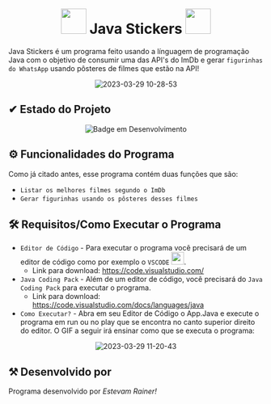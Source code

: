 <div align="center">
    <h1><img src="https://cdn.jsdelivr.net/gh/devicons/devicon/icons/java/java-original.svg" heigth="50" width="50"/> Java Stickers 
    <img src="https://cdn.jsdelivr.net/gh/devicons/devicon/icons/java/java-original.svg" heigth="50" width="50"/></h1>
</div>

Java Stickers é um programa feito usando a línguagem de programação Java com o objetivo de consumir uma das API's do ImDb e gerar  ``figurinhas do WhatsApp``  usando pôsteres de filmes que estão na API!

<div align="center">
  
![2023-03-29 10-28-53](https://user-images.githubusercontent.com/122125357/228560834-246b039b-b7b9-41de-8268-4884f02e71d6.gif)
  
</div>

## ✔ Estado do Projeto</h2>

<div align="center">

  ![Badge em Desenvolvimento](http://img.shields.io/static/v1?label=STATUS&message=EM%20DESENVOLVIMENTO&color=GREEN&style=for-the-badge)

</div>

## ⚙ Funcionalidades do Programa
Como já citado antes, esse programa contém duas funções que são:

- ``Listar os melhores filmes segundo o ImDb``  
- ``Gerar figurinhas usando os pôsteres desses filmes``

## 🛠 Requisitos/Como Executar o Programa
- ```Editor de Código``` - Para executar o programa você precisará de um editor de código como por exemplo o  ```VSCODE``` <img src="https://cdn.jsdelivr.net/gh/devicons/devicon/icons/vscode/vscode-original.svg" width=25 height=25/>. 
  - Link para download: https://code.visualstudio.com/
- ```Java Coding Pack``` - Além de um editor de código, você precisará do ```Java Coding Pack``` para executar o programa. 
  - Link para download: https://code.visualstudio.com/docs/languages/java
- ```Como Executar?``` - Abra em seu Editor de Código o App.Java e execute o programa em run ou no play que se encontra no canto superior direito do editor. O GIF a seguir irá ensinar como que se executa o programa:
<div align="center">

  ![2023-03-29 11-20-43](https://user-images.githubusercontent.com/122125357/228569872-890ece08-5779-4e45-9131-607b55b7d8c6.gif)

</div>

## ⚒ Desenvolvido por
          
Programa desenvolvido por *Estevam Rainer!*
